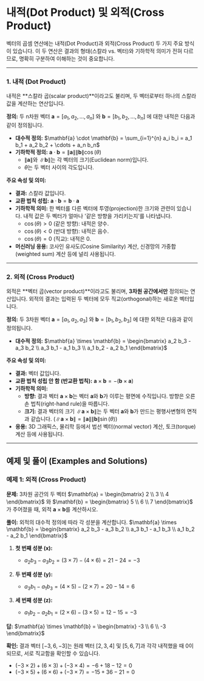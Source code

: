 # 내적(Dot Product) 및 외적(Cross Product)

벡터의 곱셈 연산에는 내적(Dot Product)과 외적(Cross Product) 두 가지 주요 방식이 있습니다. 이 두 연산은 결과의 형태(스칼라 vs. 벡터)와 기하학적 의미가 전혀 다르므로, 명확히 구분하여 이해하는 것이 중요합니다.

---

### 1. 내적 (Dot Product)

내적은 **스칼라 곱(scalar product)**이라고도 불리며, 두 벡터로부터 하나의 스칼라 값을 계산하는 연산입니다.

**정의:**
두 n차원 벡터 $`\mathbf{a} = [a_1, a_2, ..., a_n]`$ 와 $`\mathbf{b} = [b_1, b_2, ..., b_n]`$ 에 대한 내적은 다음과 같이 정의됩니다.

- **대수적 정의:** $`\mathbf{a} \cdot \mathbf{b} = \sum_{i=1}^{n} a_i b_i = a_1 b_1 + a_2 b_2 + \cdots + a_n b_n`$
- **기하학적 정의:** $`\mathbf{a} \cdot \mathbf{b} = \|\mathbf{a}\| \|\mathbf{b}\| \cos(\theta)`$
  - $`\|\mathbf{a}\|`$와 $`\|\mathbf{b}\|`$는 각 벡터의 크기(Euclidean norm)입니다.
  - $`\theta`$는 두 벡터 사이의 각도입니다.

**주요 속성 및 의미:**
- **결과:** 스칼라 값입니다.
- **교환 법칙 성립:** $`\mathbf{a} \cdot \mathbf{b} = \mathbf{b} \cdot \mathbf{a}`$
- **기하학적 의미:** 한 벡터를 다른 벡터에 투영(projection)한 크기와 관련이 있습니다. 내적 값은 두 벡터가 얼마나 '같은 방향을 가리키는지'를 나타냅니다.
  - $`\cos(\theta) > 0`$ (같은 방향): 내적은 양수.
  - $`\cos(\theta) < 0`$ (반대 방향): 내적은 음수.
  - $`\cos(\theta) = 0`$ (직교): 내적은 0.
- **머신러닝 응용:** 코사인 유사도(Cosine Similarity) 계산, 신경망의 가중합(weighted sum) 계산 등에 널리 사용됩니다.

---

### 2. 외적 (Cross Product)

외적은 **벡터 곱(vector product)**이라고도 불리며, **3차원 공간에서만** 정의되는 연산입니다. 외적의 결과는 입력된 두 벡터에 모두 직교(orthogonal)하는 새로운 벡터입니다.

**정의:**
두 3차원 벡터 $`\mathbf{a} = [a_1, a_2, a_3]`$ 와 $`\mathbf{b} = [b_1, b_2, b_3]`$ 에 대한 외적은 다음과 같이 정의됩니다.

- **대수적 정의:** $`\mathbf{a} \times \mathbf{b} = \begin{bmatrix} a_2 b_3 - a_3 b_2 \\ a_3 b_1 - a_1 b_3 \\ a_1 b_2 - a_2 b_1 \end{bmatrix}`$

**주요 속성 및 의미:**
- **결과:** 벡터 값입니다.
- **교환 법칙 성립 안 함 (반교환 법칙):** $`\mathbf{a} \times \mathbf{b} = -(\mathbf{b} \times \mathbf{a})`$
- **기하학적 의미:**
  - **방향:** 결과 벡터 $`\mathbf{a} \times \mathbf{b}`$는 벡터 $`\mathbf{a}`$와 $`\mathbf{b}`$가 이루는 평면에 수직입니다. 방향은 오른손 법칙(right-hand rule)을 따릅니다.
  - **크기:** 결과 벡터의 크기 $`\|\mathbf{a} \times \mathbf{b}\|`$는 두 벡터 $`\mathbf{a}`$와 $`\mathbf{b}`$가 만드는 평행사변형의 면적과 같습니다. ($`\|\mathbf{a} \times \mathbf{b}\| = \|\mathbf{a}\| \|\mathbf{b}\| \sin(\theta)`$)
- **응용:** 3D 그래픽스, 물리학 등에서 법선 벡터(normal vector) 계산, 토크(torque) 계산 등에 사용됩니다.

---

## 예제 및 풀이 (Examples and Solutions)

### 예제 1: 외적 (Cross Product)

**문제:** 3차원 공간의 두 벡터 $`\mathbf{a} = \begin{bmatrix} 2 \\ 3 \\ 4 \end{bmatrix}`$ 와 $`\mathbf{b} = \begin{bmatrix} 5 \\ 6 \\ 7 \end{bmatrix}`$ 가 주어졌을 때, 외적 $`\mathbf{a} \times \mathbf{b}`$를 계산하시오.

**풀이:**
외적의 대수적 정의에 따라 각 성분을 계산합니다.
$`\mathbf{a} \times \mathbf{b} = \begin{bmatrix} a_2 b_3 - a_3 b_2 \\ a_3 b_1 - a_1 b_3 \\ a_1 b_2 - a_2 b_1 \end{bmatrix}`$

1.  **첫 번째 성분 (x):**
    - $`a_2 b_3 - a_3 b_2 = (3 \times 7) - (4 \times 6) = 21 - 24 = -3`$

2.  **두 번째 성분 (y):**
    - $`a_3 b_1 - a_1 b_3 = (4 \times 5) - (2 \times 7) = 20 - 14 = 6`$

3.  **세 번째 성분 (z):**
    - $`a_1 b_2 - a_2 b_1 = (2 \times 6) - (3 \times 5) = 12 - 15 = -3`$

**답:** $`\mathbf{a} \times \mathbf{b} = \begin{bmatrix} -3 \\ 6 \\ -3 \end{bmatrix}`$

**확인:** 결과 벡터 $`[-3, 6, -3]`$는 원래 벡터 $`[2, 3, 4]`$ 및 $`[5, 6, 7]`$과 각각 내적했을 때 0이 되므로, 서로 직교함을 확인할 수 있습니다.
- $`(-3 \times 2) + (6 \times 3) + (-3 \times 4) = -6 + 18 - 12 = 0`$
- $`(-3 \times 5) + (6 \times 6) + (-3 \times 7) = -15 + 36 - 21 = 0`$
